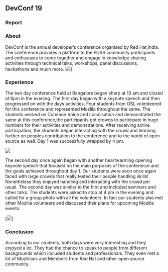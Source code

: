## DevConf 19

### Report
### About
DevConf is the annual developer’s conference organised by Red Hat,India. The conference provides a platform to the FOSS community participants and enthusiasts to come together and engage in knowledge sharing activities through technical talks, workshops, panel discussions, hackathons and much more. 
![](https://camo.githubusercontent.com/c311da1fe00eeb79803faec5b531f0b43a3e2458/68747470733a2f2f6d69726f2e6d656469756d2e636f6d2f6d61782f313434302f302a7962643631647a396268486a7858375a)]

### Experience
The two day conference held at Bangalore began sharp at 10 am and closed at 6pm in the evening. The first day began with a keynote speech and then progressed on with the days activities. Four students from OSL volenteered for this conference and represented Mozilla throughout the same. The students worked on Common Voice and Localisation and demonstrated the same at this conference,the participants got crowds to participate in huge numbers for their activities and demonstrations. After receiving active participation, the students began interacting with the crowd and learning further on peoples contribution to the conference and to the world of open source as well. Day 1 was successfully wrapped by 4 pm.

![](https://camo.githubusercontent.com/5b6816d8085f74e6279ccaa8e81945f8138ad4e7/68747470733a2f2f6d69726f2e6d656469756d2e636f6d2f6d61782f313630302f302a316833784a376b6c695877696c7a5749)

The second day once again began with another heartwarming opening keynote speech that focused on the main purposes of the conference and the goals achieved throughout day 1. Our students were soon once again faced with large crowds that really tested their people handling skills! Nonetheless they enjoyed handling and interacting with the crowd per usual. The second day was similar to the first and included seminars and other talks. The students were asked to stop at 4 pm in the evening and called for a group photo with all the volunteers. In fact our students also met other Mozilla volunteers and discussed their plans for upcoming Mozilla events.  


[![](https://camo.githubusercontent.com/191bff4ef05be1a180b8e5a304650a7cff7a51e6/68747470733a2f2f6d69726f2e6d656469756d2e636f6d2f6d61782f313630302f302a4b3675334b6a2d36695a5850435a586f)]

### Conclusion

According to our students, both days were very interesting and they enjoyed a lot. They had the chance to speak to people from different backgrounds which included students and professionals. They even met a lot of Mozillians and Members from Red Hat and other open source community.
